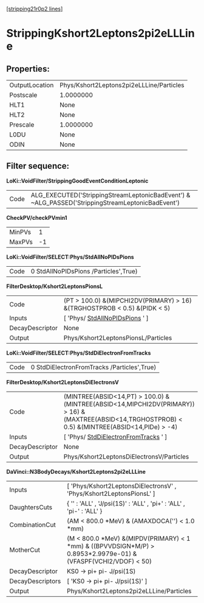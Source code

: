 [[stripping21r0p2 lines]](./stripping21r0p2-index)

# StrippingKshort2Leptons2pi2eLLLine

## Properties:

|                |                                          |
|----------------|------------------------------------------|
| OutputLocation | Phys/Kshort2Leptons2pi2eLLLine/Particles |
| Postscale      | 1.0000000                                |
| HLT1           | None                                     |
| HLT2           | None                                     |
| Prescale       | 1.0000000                                |
| L0DU           | None                                     |
| ODIN           | None                                     |

## Filter sequence:

**LoKi::VoidFilter/StrippingGoodEventConditionLeptonic**

|      |                                                                                                   |
|------|---------------------------------------------------------------------------------------------------|
| Code | ALG_EXECUTED('StrippingStreamLeptonicBadEvent') & \~ALG_PASSED('StrippingStreamLeptonicBadEvent') |

**CheckPV/checkPVmin1**

|        |     |
|--------|-----|
| MinPVs | 1   |
| MaxPVs | -1  |

**LoKi::VoidFilter/SELECT:Phys/StdAllNoPIDsPions**

|      |                                       |
|------|---------------------------------------|
| Code | 0 StdAllNoPIDsPions /Particles',True) |

**FilterDesktop/Kshort2LeptonsPionsL**

|                 |                                                                              |
|-----------------|------------------------------------------------------------------------------|
| Code            | (PT \> 100.0) &(MIPCHI2DV(PRIMARY) \> 16) &(TRGHOSTPROB \< 0.5) &(PIDK \< 5) |
| Inputs          | [ 'Phys/ [StdAllNoPIDsPions](./stripping21r0p2-stdallnopidspions) ' ]      |
| DecayDescriptor | None                                                                         |
| Output          | Phys/Kshort2LeptonsPionsL/Particles                                          |

**LoKi::VoidFilter/SELECT:Phys/StdDiElectronFromTracks**

|      |                                             |
|------|---------------------------------------------|
| Code | 0 StdDiElectronFromTracks /Particles',True) |

**FilterDesktop/Kshort2LeptonsDiElectronsV**

|                 |                                                                                                                                                           |
|-----------------|-----------------------------------------------------------------------------------------------------------------------------------------------------------|
| Code            | (MINTREE(ABSID\<14,PT) \> 100.0) &(MINTREE(ABSID\<14,MIPCHI2DV(PRIMARY)) \> 16) &(MAXTREE(ABSID\<14,TRGHOSTPROB) \< 0.5) &(MINTREE(ABSID\<14,PIDe) \> -4) |
| Inputs          | [ 'Phys/ [StdDiElectronFromTracks](./stripping21r0p2-stddielectronfromtracks) ' ]                                                                       |
| DecayDescriptor | None                                                                                                                                                      |
| Output          | Phys/Kshort2LeptonsDiElectronsV/Particles                                                                                                                 |

**DaVinci::N3BodyDecays/Kshort2Leptons2pi2eLLLine**

|                  |                                                                                                                        |
|------------------|------------------------------------------------------------------------------------------------------------------------|
| Inputs           | [ 'Phys/Kshort2LeptonsDiElectronsV' , 'Phys/Kshort2LeptonsPionsL' ]                                                  |
| DaughtersCuts    | { '' : 'ALL' , 'J/psi(1S)' : 'ALL' , 'pi+' : 'ALL' , 'pi-' : 'ALL' }                                                   |
| CombinationCut   | (AM \< 800.0 \*MeV) & (AMAXDOCA('') \< 1.0 \*mm)                                                                       |
| MotherCut        | (M \< 800.0 \*MeV) &(MIPDV(PRIMARY) \< 1 \*mm) & ((BPVVDSIGN\*M/P) \> 0.8953\*2.9979e-01) & (VFASPF(VCHI2/VDOF) \< 50) |
| DecayDescriptor  | KS0 -\> pi+ pi- J/psi(1S)                                                                                              |
| DecayDescriptors | [ 'KS0 -\> pi+ pi- J/psi(1S)' ]                                                                                      |
| Output           | Phys/Kshort2Leptons2pi2eLLLine/Particles                                                                               |
